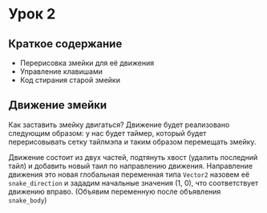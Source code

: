# Урок 2 

## Краткое содержание 
- Перерисовка змейки для её движения
- Управление клавишами
- Код стирания старой змейки

## Движение змейки

Как заставить змейку двигаться? Движение будет реализовано следующим образом: у нас будет таймер, который будет перерисовывать сетку тайлмэпа и таким образом перемещать змейку.

Движение состоит из двух частей, подтянуть хвост (удалить последний тайл) и добавить новый таил по направлению движения. 
Направление движения это новая глобальная переменная типа `Vector2` назовем её `snake_direction` и зададим начальные значения (1, 0), что соответствует движению вправо. (Объявим переменную после объявления `snake_body`)

